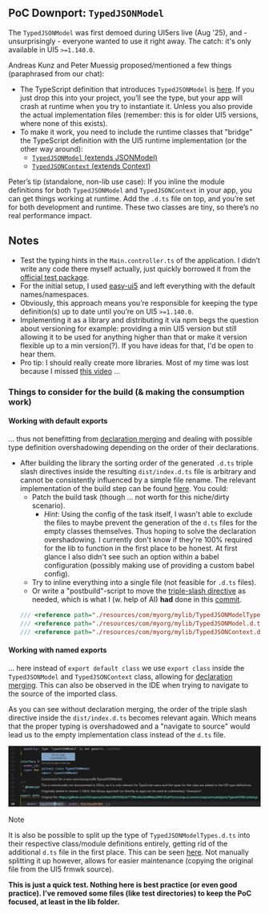 ## PoC Downport: `TypedJSONModel`

The `TypedJSONModel` was first demoed during UI5ers live (Aug '25), and - unsurprisingly - everyone wanted to use it right away. The catch: it's only available in UI5 `>=1.140.0`.

Andreas Kunz and Peter Muessig proposed/mentioned a few things (paraphrased from our chat):

- The TypeScript definition that introduces `TypedJSONModel` is [here](https://github.com/UI5/typescript/blob/main/packages/dts-generator/src/resources/typed-json-model.d.ts). If you just drop this into your project, you’ll see the type, but your app will crash at runtime when you try to instantiate it. Unless you also provide the actual implementation files (remember: this is for older UI5 versions, where none of this exists).
- To make it work, you need to include the runtime classes that "bridge" the TypeScript definition with the UI5 runtime implementation (or the other way around):
    - [`TypedJSONModel` (extends JSONModel)](https://github.com/UI5/openui5/blob/af03f36b36773f9ce0a5def4f4ea50f47d3a91fc/src/sap.ui.core/src/sap/ui/model/json/TypedJSONModel.js)
    - [`TypedJSONContext` (extends Context)](https://github.com/UI5/openui5/blob/af03f36b36773f9ce0a5def4f4ea50f47d3a91fc/src/sap.ui.core/src/sap/ui/model/json/TypedJSONContext.js)

Peter’s tip (standalone, non-lib use case): If you inline the module definitions for both `TypedJSONModel` and `TypedJSONContext` in your app, you can get things working at runtime. Add the `.d.ts` file on top, and you’re set for both development and runtime. These two classes are tiny, so there’s no real performance impact.

## Notes

- Test the typing hints in the `Main.controller.ts` of the application. I didn’t write any code there myself actually, just quickly borrowed it from the [official test package](https://github.com/UI5/typescript/blob/main/test-packages/typed-json-model/webapp/controller/App.controller.ts).
- For the initial setup, I used [easy-ui5](https://github.com/ui5-community/generator-easy-ui5) and left everything with the default names/namespaces.
- Obviously, this approach means you’re responsible for keeping the type definition(s) up to date until you’re on UI5 `>=1.140.0`.
- Implementing it as a library and distributing it via npm begs the question about versioning for example: providing a min UI5 version but still allowing it to be used for anything higher than that or make it version flexible up to a min version(?). If you have ideas for that, I'd be open to hear them.
- Pro tip: I should really create more libraries. Most of my time was lost because I missed [this video](https://www.youtube.com/watch?v=7aAehB4ejHQ&t=3509s) ...

### Things to consider for the build (& making the consumption work)

#### Working with default exports

... thus not benefitting from [declaration merging](https://www.typescriptlang.org/docs/handbook/declaration-merging.html) and dealing with possible type definition overshadowing depending on the order of their declarations.

- After building the library the sorting order of the generated `.d.ts` triple slash directives inside the resulting `dist/index.d.ts` file is arbitrary and cannot be consistently influenced by a simple file rename. The relevant implementation of the build step can be found [here](https://github.com/ui5-community/ui5-ecosystem-showcase/blob/cfaf0739608b699fe6e14079bbd313873b7acdd9/packages/ui5-tooling-transpile/lib/task.js#L202). You could:
    - Patch the build task (though ... not worth for this niche/dirty scenario).
        - *Hint:* Using the config of the task itself, I wasn't able to exclude the files to maybe prevent the generation of the `d.ts` files for the empty classes themselves. Thus hoping to solve the declaration overshadowing. I currently don't know if they're 100% required for the lib to function in the first place to be honest. At first glance I also didn't see such an option within a babel configuration (possibly making use of providing a custom babel config).
    - Try to inline everything into a single file (not feasible for `.d.ts` files).
    - Or write a "postbuild"-script to move the [triple-slash directive](https://www.typescriptlang.org/docs/handbook/triple-slash-directives.html) as needed, which is what I (w. help of AI) **had** done in this [commit](https://github.com/wridgeu/ui5-poc-typed-jsonmodel-downport/tree/7fff38e8405a37e7cd172441b70f75e52cd3f9b6).
    ```ts
    /// <reference path="./resources/com/myorg/mylib/TypedJSONModelTypes.d.ts"/> <<< needs come 1st, if it wouldn't, your IDE would throw errs
    /// <reference path="./resources/com/myorg/mylib/TypedJSONModel.d.ts"/>
    /// <reference path="./resources/com/myorg/mylib/TypedJSONContext.d.ts"/>
    ```

#### Working with named exports

... here instead of `export default class` we use `export class` inside the `TypedJSONModel` and `TypedJSONContext` class, allowing for [declaration merging](https://www.typescriptlang.org/docs/handbook/declaration-merging.html). This can also be observed in the IDE when trying to navigate to the source of the imported class.

As you can see without declaration merging, the order of the triple slash directive inside the `dist/index.d.ts` becomes relevant again. Which means that the proper typing is overshadowed and a "navigate to source" would lead us to the empty implementation class instead of the `d.ts` file.

![declaration_merging_nav_to_source](./img/default_export_wrong_triple_slash_directive_order.png)

> [!NOTE]  
> It is also be possible to split up the type of `TypedJSONModelTypes.d.ts` into their respective class/module definitions entirely, getting rid of the additional `d.ts` file in the first place.
> This can be seen [here](https://github.com/wridgeu/ui5-poc-typed-jsonmodel-downport/tree/merge-augmentation-and-class/com.myorg.mylib/src). Not manually splitting it up however, allows for easier maintenance (copying the original file from the UI5 frmwk source).

**This is just a quick test. Nothing here is best practice (or even good practice). I’ve removed some files (like test directories) to keep the PoC focused, at least in the lib folder.**
